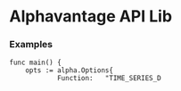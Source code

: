 # Alphavantage API Lib

### Examples

```
func main() {
	opts := alpha.Options{
			Function:   "TIME_SERIES_D